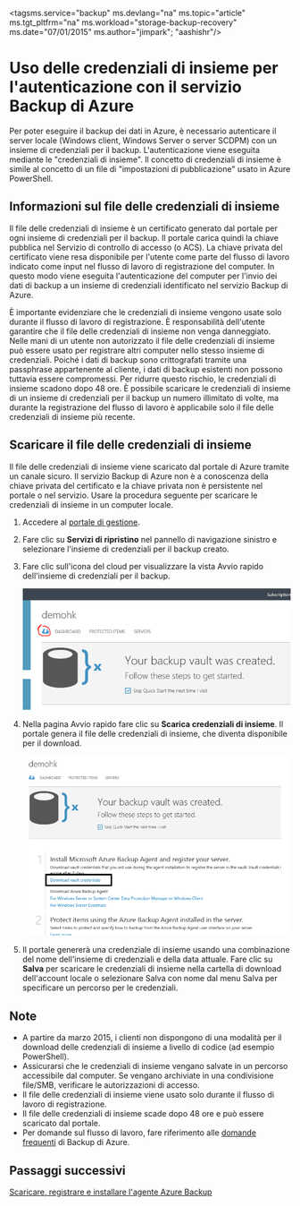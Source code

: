 <properties
   pageTitle="Scaricare le credenziali dell'insieme di credenziali di Backup di Azure | Microsoft Azure"
   description="Informazioni sull'uso delle credenziali di insieme per l'autenticazione del computer con l'insieme di credenziali di backup e con il servizio Backup di Azure"
   services="backup"
   documentationCenter=""
   authors="Jim-Parker"
   manager="shreeshd"
   editor=""/>
<tagsms.service="backup" ms.devlang="na" ms.topic="article" ms.tgt_pltfrm="na" ms.workload="storage-backup-recovery" ms.date="07/01/2015" ms.author="jimpark"; "aashishr"/>

# Uso delle credenziali di insieme per l'autenticazione con il servizio Backup di Azure
Per poter eseguire il backup dei dati in Azure, è necessario autenticare il server locale (Windows client, Windows Server o server SCDPM) con un insieme di credenziali per il backup. L'autenticazione viene eseguita mediante le "credenziali di insieme". Il concetto di credenziali di insieme è simile al concetto di un file di "impostazioni di pubblicazione" usato in Azure PowerShell.

## Informazioni sul file delle credenziali di insieme
Il file delle credenziali di insieme è un certificato generato dal portale per ogni insieme di credenziali per il backup. Il portale carica quindi la chiave pubblica nel Servizio di controllo di accesso (o ACS). La chiave privata del certificato viene resa disponibile per l'utente come parte del flusso di lavoro indicato come input nel flusso di lavoro di registrazione del computer. In questo modo viene eseguita l'autenticazione del computer per l'invio dei dati di backup a un insieme di credenziali identificato nel servizio Backup di Azure.

È importante evidenziare che le credenziali di insieme vengono usate solo durante il flusso di lavoro di registrazione. È responsabilità dell'utente garantire che il file delle credenziali di insieme non venga danneggiato. Nelle mani di un utente non autorizzato il file delle credenziali di insieme può essere usato per registrare altri computer nello stesso insieme di credenziali. Poiché i dati di backup sono crittografati tramite una passphrase appartenente al cliente, i dati di backup esistenti non possono tuttavia essere compromessi. Per ridurre questo rischio, le credenziali di insieme scadono dopo 48 ore. È possibile scaricare le credenziali di insieme di un insieme di credenziali per il backup un numero illimitato di volte, ma durante la registrazione del flusso di lavoro è applicabile solo il file delle credenziali di insieme più recente.

## Scaricare il file delle credenziali di insieme
Il file delle credenziali di insieme viene scaricato dal portale di Azure tramite un canale sicuro. Il servizio Backup di Azure non è a conoscenza della chiave privata del certificato e la chiave privata non è persistente nel portale o nel servizio. Usare la procedura seguente per scaricare le credenziali di insieme in un computer locale.

1.  Accedere al [portale di gestione](https://manage.windowsazure.com/).
2.  Fare clic su **Servizi di ripristino** nel pannello di navigazione sinistro e selezionare l'insieme di credenziali per il backup creato.
3. Fare clic sull'icona del cloud per visualizzare la vista Avvio rapido dell'insieme di credenziali per il backup.

    ![Anteprima](./media/backup-azure-backup-download-vc/quickview.png)

4.  Nella pagina Avvio rapido fare clic su **Scarica credenziali di insieme**. Il portale genera il file delle credenziali di insieme, che diventa disponibile per il download.

    ![Download](./media/backup-azure-backup-download-vc/downloadvc.png)

5.  Il portale genererà una credenziale di insieme usando una combinazione del nome dell'insieme di credenziali e della data attuale. Fare clic su **Salva** per scaricare le credenziali di insieme nella cartella di download dell'account locale o selezionare Salva con nome dal menu Salva per specificare un percorso per le credenziali.

## Note
- A partire da marzo 2015, i clienti non dispongono di una modalità per il download delle credenziali di insieme a livello di codice (ad esempio PowerShell).
- Assicurarsi che le credenziali di insieme vengano salvate in un percorso accessibile dal computer. Se vengano archiviate in una condivisione file/SMB, verificare le autorizzazioni di accesso.
- Il file delle credenziali di insieme viene usato solo durante il flusso di lavoro di registrazione.
- Il file delle credenziali di insieme scade dopo 48 ore e può essere scaricato dal portale.
- Per domande sul flusso di lavoro, fare riferimento alle [domande frequenti](backup-azure-backup-faq.md) di Backup di Azure.

## Passaggi successivi
[Scaricare, registrare e installare l'agente Azure Backup](backup-azure-backup-download-register)

<!---HONumber=August15_HO6-->